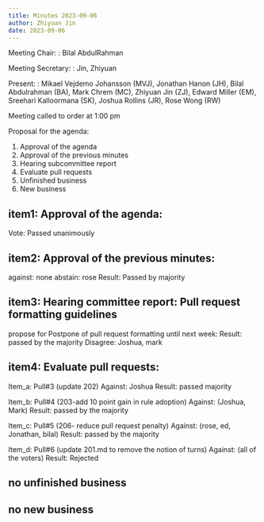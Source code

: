```yaml
---
title: Minutes 2023-09-06
author: Zhiyuan Jin
date: 2023-09-06
---
```


Meeting Chair:
: Bilal AbdulRahman

Meeting Secretary:
: Jin, Zhiyuan

Present:
: Mikael Vejdemo Johansson (MVJ), Jonathan Hanon (JH), Bilal Abdulrahman (BA), Mark Chrem (MC), Zhiyuan Jin (ZJ), Edward Miller (EM), Sreehari Kalloormana (SK), Joshua Rollins (JR), Rose Wong (RW)

Meeting called to order at 1:00 pm

Proposal for the agenda:

1. Approval of the agenda
2. Approval of the previous minutes
3. Hearing subcommittee report
4. Evaluate pull requests
5. Unfinished business
6. New business

## item1: Approval of the agenda: 
Vote: Passed unanimously

## item2: Approval of the previous minutes: 
against: none
abstain: rose
Result: Passed by majority

## item3: Hearing committee report:  Pull request formatting guidelines
propose for Postpone of pull request formatting until next week: 
Result: passed by the majority
Disagree:  Joshua, mark

## item4: Evaluate pull requests: 
Item_a: Pull#3 (update 202) 
Against: Joshua
Result: passed majority

Item_b: Pull#4 (203-add 10 point gain in rule adoption)
Against: (Joshua, Mark)
Result:  passed by the majority
	
Item_c: Pull#5 (206- reduce pull request penalty)
Against: (rose, ed, Jonathan, bilal)
Result: passed by the majority

Item_d: Pull#6 (update 201.md to remove the notion of turns)
Against: (all of the voters)
Result: Rejected 

## no unfinished business
## no new business
